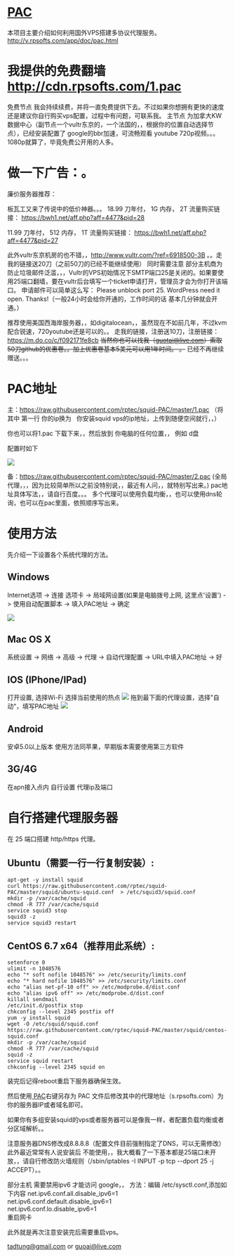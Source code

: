 [PAC](http://www.rpsofts.com/vvv)
=======
本项目主要介绍如何利用国外VPS搭建多协议代理服务。http://v.rpsofts.com/app/doc/pac.html

# 我提供的免费翻墙   http://cdn.rpsofts.com/1.pac   

免费节点 我会持续续费，并将一直免费提供下去。不过如果你想拥有更快的速度还是建议你自行购买vps配置，过程中有问题，可联系我。
主节点 为加拿大KW 数据中心（副节点一个vultr东京的，一个法国的，，根据你的位置自动选择节点），已经安装配置了 google的bbr加速，可流畅观看 youtube 720p视频。。。1080p就算了，毕竟免费公开用的人多。

# 做一下广告：。
廉价服务器推荐：

板瓦工又来了传说中的低价神器。。。
18.99 刀年付， 1G 内存， 2T 流量购买链接：
https://bwh1.net/aff.php?aff=4477&pid=28

11.99 刀年付， 512 内存， 1T 流量购买链接：
https://bwh1.net/aff.php?aff=4477&pid=27



此外vultr东京机房的也不错，，http://www.vultr.com/?ref=6918500-3B  。。走我的链接送20刀（之前50刀的已经不能继续使用）
    同时需要注意  部分主机商为防止垃圾邮件泛滥，，，Vultr的VPS初始情况下SMTP端口25是关闭的。如果要使用25端口翻墙，要在vultr后台填写一个ticket申请打开，管理员才会为你打开该端口。
申请邮件可以简单这么写：
Please unblock port 25. WordPress need it open. Thanks!（一般24小时会给你开通的，工作时间的话 基本几分钟就会开通。）

推荐使用美国西海岸服务器，，如digitalocean，，虽然现在不如前几年，不过kvm配合锐速，720youtube还是可以的。。  走我的链接，注册送10刀，注册链接：https://m.do.co/c/f092171fe8cb  ~~当然你也可以找我（guotai@live.com）索取50刀github的优惠卷。。加上优惠卷基本5美元可以用1年时间。
。~~  已经不再继续赠送。。。



# PAC地址
主：https://raw.githubusercontent.com/rptec/squid-PAC/master/1.pac  （将其中  第一行 你的ip换为   你安装squid vps的ip地址，上传到随便空间就行，，）

你也可以将1.pac 下载下来，，然后放到 你电脑的任何位置，， 例如 d盘

配置时如下

![](http://ww2.sinaimg.cn/mw690/6ff5e63ajw1far2gor5ukj20b6051aai.jpg)


备：https://raw.githubusercontent.com/rptec/squid-PAC/master/2.pac (全局代理，，，因为比较简单所以之前没特别说，，最近有人问，，就特别写出来。)
pac地址具体写法，，请自行百度。。。
多个代理可以使用负载均衡，，也可以使用dns轮询，也可以在pac里面，依照顺序写出来。

# 使用方法
先介绍一下设置各个系统代理的方法。
## Windows
Internet选项 -> 连接 选项卡 -> 局域网设置(如果是电脑拨号上网, 这里点'设置') -> 
使用自动配置脚本 -> 填入PAC地址 -> 确定

![](http://cdn.rpsofts.com/o_1aj11sbamej88gt7hjh219aba.jpg)
## Mac OS X
系统设置 -> 网络 -> 高级 -> 代理 -> 自动代理配置 -> URL中填入PAC地址 -> 好

## IOS (IPhone/IPad)
打开设置, 选择Wi-Fi
选择当前使用的热点
![](http://tutu72.qiniudn.com/o_1ad7hfpgi1c7ciqoen517m06s6a.png)
拖到最下面的代理设置，选择"自动"，填写PAC地址 
![](http://tutu72.qiniudn.com/o_1ad7hfu4h6sfjvv1cm1qu7168jf.png)
## Android
安卓5.0以上版本 使用方法同苹果，早期版本需要使用第三方软件

## 3G/4G
在apn接入点内 自行设置  代理ip及端口

自行搭建代理服务器
==============
在 25 端口搭建 http/https 代理。


Ubuntu（需要一行一行复制安装）:
-------
	apt-get -y install squid
	curl https://raw.githubusercontent.com/rptec/squid-PAC/master/squid/ubuntu-squid.conf  > /etc/squid3/squid.conf
	mkdir -p /var/cache/squid
	chmod -R 777 /var/cache/squid
	service squid3 stop
	squid3 -z
	service squid3 restart


CentOS 6.7 x64（推荐用此系统）:
-------
	setenforce 0
	ulimit -n 1048576
	echo "* soft nofile 1048576" >> /etc/security/limits.conf
	echo "* hard nofile 1048576" >> /etc/security/limits.conf
	echo "alias net-pf-10 off" >> /etc/modprobe.d/dist.conf
	echo "alias ipv6 off" >> /etc/modprobe.d/dist.conf
	killall sendmail
	/etc/init.d/postfix stop
	chkconfig --level 2345 postfix off
	yum -y install squid
	wget -O /etc/squid/squid.conf https://raw.githubusercontent.com/rptec/squid-PAC/master/squid/centos-squid.conf
	mkdir -p /var/cache/squid
	chmod -R 777 /var/cache/squid
	squid -z
	service squid restart
	chkconfig --level 2345 squid on


装完后记得reboot重启下服务器确保生效。

然后使用[ PAC](http://v.rpsofts.com/app/pac/1.pac  " PAC")右键另存为 PAC 文件后修改其中的代理地址（s.rpsofts.com）为你的服务器IP或者域名即可。

如果你有多组安装squid的vps或者服务器可以是像我一样，者配置负载均衡或者分区域解析。。

注意服务器DNS修改成8.8.8.8（配置文件目前强制指定了DNS，可以无需修改）
此外最近常常有人说安装后 不能使用，，我大概看了一下基本都是25端口未开放，，请自行修改防火墙规则（/sbin/iptables -I INPUT -p tcp --dport 25 -j ACCEPT）。。

部分主机 需要禁用ipv6 才能访问 google，，
方法：编辑 /etc/sysctl.conf,添加如下内容
net.ipv6.conf.all.disable_ipv6=1  
net.ipv6.conf.default.disable_ipv6=1  
net.ipv6.conf.lo.disable_ipv6=1  
重启网卡


此外就是再次注意安装完后需要重启vps。


tadtung@gmail.com or guoai@live.com
